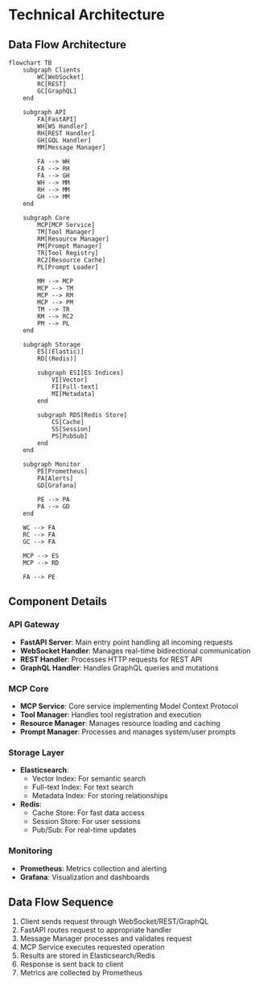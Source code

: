 # Technical Architecture

## Data Flow Architecture

```mermaid
flowchart TB
	subgraph Clients
		WC[WebSocket]
		RC[REST]
		GC[GraphQL]
	end

	subgraph API
		FA[FastAPI]
		WH[WS Handler]
		RH[REST Handler]
		GH[GQL Handler]
		MM[Message Manager]
		
		FA --> WH
		FA --> RH
		FA --> GH
		WH --> MM
		RH --> MM
		GH --> MM
	end

	subgraph Core
		MCP[MCP Service]
		TM[Tool Manager]
		RM[Resource Manager]
		PM[Prompt Manager]
		TR[Tool Registry]
		RC2[Resource Cache]
		PL[Prompt Loader]
		
		MM --> MCP
		MCP --> TM
		MCP --> RM
		MCP --> PM
		TM --> TR
		RM --> RC2
		PM --> PL
	end

	subgraph Storage
		ES[(Elastic)]
		RD[(Redis)]
		
		subgraph ESI[ES Indices]
			VI[Vector]
			FI[Full-text]
			MI[Metadata]
		end
		
		subgraph RDS[Redis Store]
			CS[Cache]
			SS[Session]
			PS[PubSub]
		end
	end

	subgraph Monitor
		PE[Prometheus]
		PA[Alerts]
		GD[Grafana]
		
		PE --> PA
		PA --> GD
	end

	WC --> FA
	RC --> FA
	GC --> FA
	
	MCP --> ES
	MCP --> RD
	
	FA --> PE
```

## Component Details

### API Gateway
- **FastAPI Server**: Main entry point handling all incoming requests
- **WebSocket Handler**: Manages real-time bidirectional communication
- **REST Handler**: Processes HTTP requests for REST API
- **GraphQL Handler**: Handles GraphQL queries and mutations

### MCP Core
- **MCP Service**: Core service implementing Model Context Protocol
- **Tool Manager**: Handles tool registration and execution
- **Resource Manager**: Manages resource loading and caching
- **Prompt Manager**: Processes and manages system/user prompts

### Storage Layer
- **Elasticsearch**:
  - Vector Index: For semantic search
  - Full-text Index: For text search
  - Metadata Index: For storing relationships
- **Redis**:
  - Cache Store: For fast data access
  - Session Store: For user sessions
  - Pub/Sub: For real-time updates

### Monitoring
- **Prometheus**: Metrics collection and alerting
- **Grafana**: Visualization and dashboards

## Data Flow Sequence

1. Client sends request through WebSocket/REST/GraphQL
2. FastAPI routes request to appropriate handler
3. Message Manager processes and validates request
4. MCP Service executes requested operation
5. Results are stored in Elasticsearch/Redis
6. Response is sent back to client
7. Metrics are collected by Prometheus